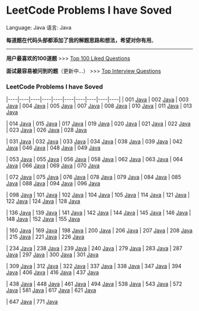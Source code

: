 LeetCode Problems I have Soved
===

Language: Java
语言: Java

**每道题在代码头部都添加了我的解题思路和想法，希望对你有用**。

---

**用户最喜欢的100道题** >>> [Top 100 Liked Questions](./Top100.md)

**面试最容易被问到的题**（更新中...） >>> [Top Interview Questions](./TopInterview.md)

### LeetCode Problems I have Soved

|----|----|----|----|----|----|----|----|----|----|
| 001 [Java](./code/lc1.java)
| 002 [Java](./code/lc2.java)
| 003 [Java](./code/lc3.java)
| 004 [Java](./code/lc4.java)
| 005 [Java](./code/lc5.java)
| 007 [Java](./code/lc7.java)
| 008 [Java](./code/lc8.java)
| 010 [Java](./code/lc10.java)
| 011 [Java](./code/lc11.java)
| 013 [Java](./code/lc13java)

| 014 [Java](./code/lc14java)
| 015 [Java](./code/lc15java)
| 017 [Java](./code/lc17.java)
| 019 [Java](./code/lc19.java)
| 020 [Java](./code/lc20.java)
| 021 [Java](./code/lc21.java)
| 022 [Java](./code/lc22.java)
| 023 [Java](./code/lc23.java)
| 026 [Java](./code/lc26.java)
| 028 [Java](./code/lc28.java)

| 031 [Java](./code/lc31.java)
| 032 [Java](./code/lc32.java)
| 033 [Java](./code/lc33.java)
| 034 [Java](./code/lc34.java)
| 038 [Java](./code/lc38.java)
| 039 [Java](./code/lc39.java)
| 042 [Java](./code/lc42.java)
| 046 [Java](./code/lc46.java)
| 048 [Java](./code/lc48.java)
| 049 [Java](./code/lc49.java)

| 053 [Java](./code/lc53.java)
| 055 [Java](./code/lc55.java)
| 056 [Java](./code/lc56.java)
| 058 [Java](./code/lc58.java)
| 062 [Java](./code/lc62.java)
| 063 [Java](./code/lc63.java)
| 064 [Java](./code/lc64.java)
| 066 [Java](./code/lc66.java)
| 069 [Java](./code/lc69.java)
| 070 [Java](./code/lc70.java)

| 072 [Java](./code/lc72.java)
| 075 [Java](./code/lc75.java)
| 076 [Java](./code/lc76.java)
| 078 [Java](./code/lc78.java)
| 079 [Java](./code/lc79.java)
| 084 [Java](./code/lc84.java)
| 085 [Java](./code/lc85.java)
| 088 [Java](./code/lc88.java)
| 094 [Java](./code/lc94.java)
| 096 [Java](./code/lc96.java)

| 098 [Java](./code/lc98.java)
| 101 [Java](./code/lc101.java)
| 102 [Java](./code/lc102.java)
| 104 [Java](./code/lc104.java)
| 105 [Java](./code/lc105.java)
| 114 [Java](./code/lc114.java)
| 121 [Java](./code/lc121.java)
| 122 [Java](./code/lc122.java)
| 124 [Java](./code/lc124.java)
| 128 [Java](./code/lc128.java)

| 136 [Java](./code/lc136.java)
| 139 [Java](./code/lc139.java)
| 141 [Java](./code/lc141.java)
| 142 [Java](./code/lc142.java)
| 144 [Java](./code/lc144.java)
| 145 [Java](./code/lc145.java)
| 146 [Java](./code/lc146.java)
| 148 [Java](./code/lc148.java)
| 152 [Java](./code/lc152.java)
| 155 [Java](./code/lc155.java)

| 160 [Java](./code/lc160.java)
| 169 [Java](./code/lc169.java)
| 198 [Java](./code/lc198.java)
| 200 [Java](./code/lc200.java)
| 206 [Java](./code/lc206.java)
| 207 [Java](./code/lc207.java)
| 208 [Java](./code/lc208.java)
| 215 [Java](./code/lc215.java)
| 221 [Java](./code/lc221.java)
| 226 [Java](./code/lc226.java)

| 234 [Java](./code/lc234.java)
| 238 [Java](./code/lc238.java)
| 239 [Java](./code/lc239.java)
| 240 [Java](./code/lc240.java)
| 279 [Java](./code/lc279.java)
| 283 [Java](./code/lc283.java)
| 287 [Java](./code/lc287.java)
| 297 [Java](./code/lc297.java)
| 300 [Java](./code/lc300.java)
| 301 [Java](./code/lc301.java)

| 309 [Java](./code/lc309.java)
| 312 [Java](./code/lc312.java)
| 322 [Java](./code/lc322.java)
| 337 [Java](./code/lc337.java)
| 338 [Java](./code/lc338.java)
| 347 [Java](./code/lc347.java)
| 394 [Java](./code/lc394.java)
| 406 [Java](./code/lc406.java)
| 416 [Java](./code/lc416.java)
| 437 [Java](./code/lc437.java)

| 438 [Java](./code/lc438.java)
| 448 [Java](./code/lc448.java)
| 461 [Java](./code/lc461.java)
| 494 [Java](./code/lc494.java)
| 538 [Java](./code/lc538.java)
| 543 [Java](./code/lc543.java)
| 572 [Java](./code/lc572.java)
| 581 [Java](./code/lc581.java)
| 617 [Java](./code/lc617.java)
| 621 [Java](./code/lc621.java)

| 647 [Java](./code/lc647.java)
| 771 [Java](./code/lc771.java)

